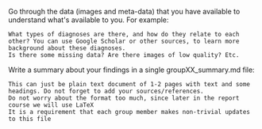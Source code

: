 Go through the data (images and meta-data) that you have available to understand what's available to you. For example:

    What types of diagnoses are there, and how do they relate to each other? You can use Google Scholar or other sources, to learn more background about these diagnoses.
    Is there some missing data? Are there images of low quality? Etc.

Write a summary about your findings in a single groupXX_summary.md file:

    This can just be plain text document of 1-2 pages with text and some headings. Do not forget to add your sources/references.
    Do not worry about the format too much, since later in the report course we will use LaTeX
    It is a requirement that each group member makes non-trivial updates to this file
